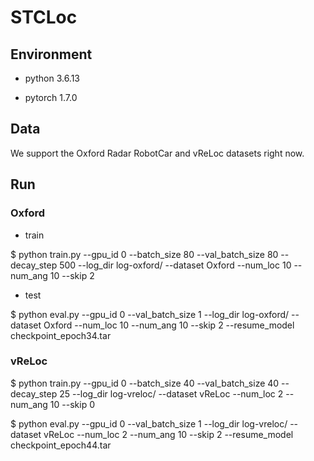 # STCLoc

## Environment

- python 3.6.13

- pytorch 1.7.0


## Data

We support the Oxford Radar RobotCar and vReLoc datasets right now.


## Run
### Oxford

- train

$ python train.py --gpu_id 0 --batch_size 80 --val_batch_size 80 --decay_step 500 --log_dir log-oxford/ --dataset Oxford --num_loc 10 --num_ang 10 --skip 2

- test

$ python eval.py --gpu_id 0 --val_batch_size 1 --log_dir log-oxford/ --dataset Oxford --num_loc 10 --num_ang 10 --skip 2 --resume_model checkpoint_epoch34.tar


### vReLoc

$ python train.py --gpu_id 0 --batch_size 40 --val_batch_size 40 --decay_step 25 --log_dir log-vreloc/ --dataset vReLoc --num_loc 2 --num_ang 10 --skip 0

$ python eval.py --gpu_id 0 --val_batch_size 1 --log_dir log-vreloc/ --dataset vReLoc --num_loc 2 --num_ang 10 --skip 2 --resume_model checkpoint_epoch44.tar
